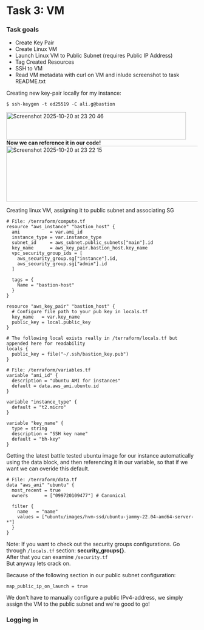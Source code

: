 # Task 3: VM   

### Task goals
- Create Key Pair
- Create Linux VM
- Launch Linux VM to Public Subnet (requires Public IP Address)
- Tag Created Resources
- SSH to VM
- Read VM metadata with curl on VM and inlude screenshot to task README.txt
  
Creating new key-pair locally for my instance:  
```
$ ssh-keygen -t ed25519 -C ali.g@bastion
```
  
<img width="473" height="72" alt="Screenshot 2025-10-20 at 23 20 46" src="https://github.com/user-attachments/assets/44182ecc-1e79-40d5-aa2f-1f1a857cb957" /> <br> 
**Now we can reference it in our code!**   
<img width="606" height="147" alt="Screenshot 2025-10-20 at 23 22 15" src="https://github.com/user-attachments/assets/9244144b-e44b-48bb-a3c4-e12d3ccddf83" />  <br> 

Creating linux VM, assigning it to public subnet and associating SG   

```hcl
# File: /terraform/compute.tf
resource "aws_instance" "bastion_host" {
  ami           = var.ami_id
  instance_type = var.instance_type
  subnet_id     = aws_subnet.public_subnets["main"].id
  key_name      = aws_key_pair.bastion_host.key_name
  vpc_security_group_ids = [
    aws_security_group.sg["instance"].id,
    aws_security_group.sg["admin"].id
  ]

  tags = {
    Name = "bastion-host"
  }
}

resource "aws_key_pair" "bastion_host" {
  # Configure file path to your pub key in locals.tf
  key_name   = var.key_name
  public_key = local.public_key
}

# The following local exists really in /terraform/locals.tf but appended here for readability
locals {
  public_key = file("~/.ssh/bastion_key.pub")
}
```

```hcl
# File: /terraform/variables.tf
variable "ami_id" {
  description = "Ubuntu AMI for instances"
  default = data.aws_ami.ubuntu.id
}

variable "instance_type" {
  default = "t2.micro"
}

variable "key_name" {
  type = string
  description = "SSH key name"
  default = "bh-key"
}
```
Getting the latest battle tested ubuntu image for our instance automatically using the data block, and then referencing it in our variable, so that if we want we can overide this default.
```hcl
# File: /terraform/data.tf
data "aws_ami" "ubuntu" {
  most_recent = true
  owners      = ["099720109477"] # Canonical

  filter {
    name   = "name"
    values = ["ubuntu/images/hvm-ssd/ubuntu-jammy-22.04-amd64-server-*"]
  }
}
```
Note: If you want to check out the security groups configurations. Go through `/locals.tf` section: **security_groups{}**.   
After that you can examine `/security.tf`   
But anyway lets crack on.   

Because of the following section in our public subnet configuration:
```
map_public_ip_on_launch = true
```
We don't have to manually configure a public IPv4-address, we simply assign the VM to the public subnet and we're good to go!   

### Logging in

